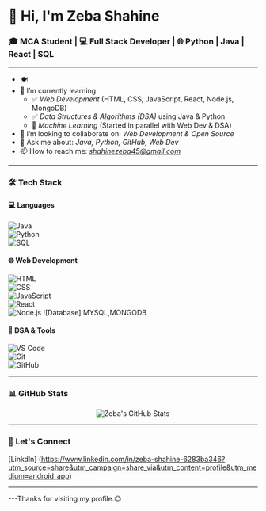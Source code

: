 # 👋 Hi, I'm Zeba Shahine

### 🎓 MCA Student | 💻 Full Stack Developer | 🌐 Python | Java | React | SQL

---

- 🍽  
- 🌱 I’m currently learning:  
  - ✅ *Web Development* (HTML, CSS, JavaScript, React, Node.js, MongoDB)  
  - ✅ *Data Structures & Algorithms (DSA)* using Java & Python  
  - 🔄 *Machine Learning* (Started in parallel with Web Dev & DSA)  
- 🤝 I’m looking to collaborate on: *Web Development & Open Source*  
- 💬 Ask me about: *Java, Python, GitHub, Web Dev*  
- 📫 How to reach me: *shahinezeba45@gmail.com*

---

### 🛠 Tech Stack

#### 💻 Languages   
![Java](https://img.shields.io/badge/-Java-007396?style=flat&logo=java&logoColor=white)  
![Python](https://img.shields.io/badge/-Python-3776AB?style=flat&logo=python&logoColor=white)  
![SQL](https://img.shields.io/badge/-SQL-4479A1?style=flat&logo=MySQL&logoColor=white)

#### 🌐 Web  Development
![HTML](https://img.shields.io/badge/-HTML5-E34F26?style=flat&logo=html5&logoColor=white)  
![CSS](https://img.shields.io/badge/-CSS3-1572B6?style=flat&logo=css3&logoColor=white)  
![JavaScript](https://img.shields.io/badge/-JavaScript-F7DF1E?style=flat&logo=javascript&logoColor=black)  
![React](https://img.shields.io/badge/-React-61DAFB?style=flat&logo=react&logoColor=black)  
![Node.js](https://img.shields.io/badge/-Node.js-339933?style=flat&logo=node.js&logoColor=white)
![Database]:MYSQL,MONGODB

#### 🧠 DSA & Tools  
![VS Code](https://img.shields.io/badge/-VSCode-007ACC?style=flat&logo=visual-studio-code&logoColor=white)  
![Git](https://img.shields.io/badge/-Git-F05032?style=flat&logo=git&logoColor=white)  
![GitHub](https://img.shields.io/badge/-GitHub-181717?style=flat&logo=github&logoColor=white)

---

### 📊 GitHub Stats

<p align="center">
  <img src="https://github-readme-stats.vercel.app/api?username=zeba-shahine&show_icons=true&theme=radical" alt="Zeba's GitHub Stats" />
</p>

---

### 🔗 Let's Connect

[Linkdln] (https://www.linkedin.com/in/zeba-shahine-6283ba346?utm_source=share&utm_campaign=share_via&utm_content=profile&utm_medium=android_app) 

---

---Thanks for visiting my profile.😊
